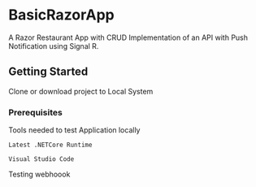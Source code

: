 # BasicRazorApp

A Razor Restaurant App with CRUD Implementation of an API with Push Notification using Signal R.

## Getting Started

Clone or download project to Local System

### Prerequisites

Tools needed to test Application locally

```
Latest .NETCore Runtime 
```
```
Visual Studio Code 
```

Testing webhoook
